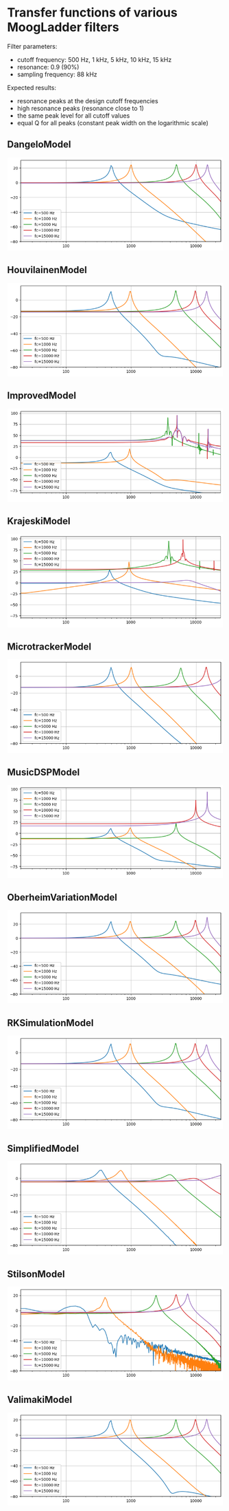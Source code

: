 # Transfer functions of various MoogLadder filters

Filter parameters:
* cutoff frequency: 500 Hz, 1 kHz, 5 kHz, 10 kHz, 15 kHz
* resonance: 0.9 (90%)
* sampling frequency: 88 kHz

Expected results:
* resonance peaks at the design cutoff frequencies
* high resonance peaks (resonance close to 1)
* the same peak level for all cutoff values
* equal Q for all peaks (constant peak width on the logarithmic scale)

## DangeloModel

![Transfer function plot](DAngelo.png)

## HouvilainenModel

![Transfer function plot](Houvilainen.png)

## ImprovedModel

![Transfer function plot](Improved.png)

## KrajeskiModel

![Transfer function plot](Krajeski.png)

## MicrotrackerModel

![Transfer function plot](Microtracker.png)

## MusicDSPModel

![Transfer function plot](MusicDSP.png)

## OberheimVariationModel

![Transfer function plot](OberheimVariation.png)

## RKSimulationModel

![Transfer function plot](RKSimulation.png)

## SimplifiedModel

![Transfer function plot](Simplified.png)

## StilsonModel

![Transfer function plot](Stilson.png)

## ValimakiModel

![Transfer function plot](Valimaki.png)

